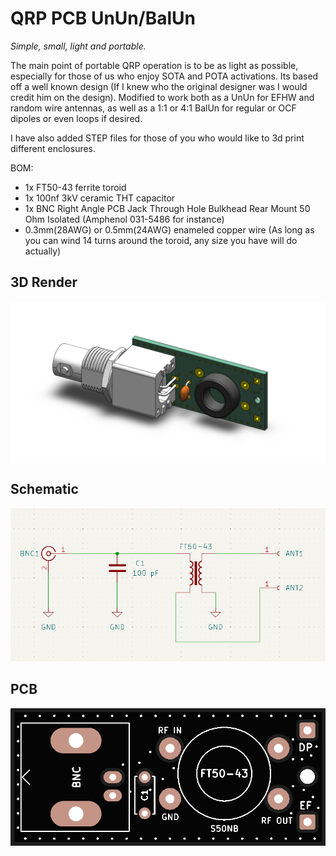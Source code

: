 # QRP PCB UnUn/BalUn

*Simple, small, light and portable.*

The main point of portable QRP operation is to be as light as possible, especially for those of us who enjoy SOTA and POTA activations. Its based off a well known design (If I knew who the original designer was I would credit him on the design). Modified to work both as a UnUn for EFHW and random wire antennas, as well as a 1:1 or 4:1 BalUn for regular or OCF dipoles or even loops if desired. 

I have also added STEP files for those of you who would like to 3d print different enclosures. 

BOM:

- 1x FT50-43 ferrite toroid
- 1x 100nf 3kV ceramic THT capacitor 
- 1x BNC Right Angle PCB Jack Through Hole Bulkhead Rear Mount 50 Ohm Isolated (Amphenol 031-5486 for instance)
- 0.3mm(28AWG) or 0.5mm(24AWG) enameled copper wire (As long as you can wind 14 turns around the toroid, any size you have will do actually)

## 3D Render
![Render](Images/QRP_PCB-UnUn_BalUn.PNG)

## Schematic
![Schematic](Images/QRP_PCB-UnUn_BalUn_Schematic.PNG)

## PCB
![PCB](Images/sm_black_top.png)






